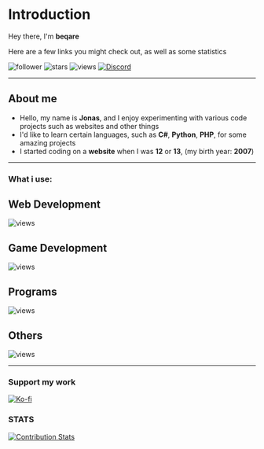 # Introduction

Hey there, I'm **beqare**

Here are a few links you might check out, as well as some statistics

![follower](https://img.shields.io/github/followers/beqare?style=for-the-badge&labelColor=%23386a9c&color=%23609edb)
![stars](https://img.shields.io/github/stars/beqare?style=for-the-badge&labelColor=%23868c2d&color=%23e9f542)
![views](https://komarev.com/ghpvc/?username=beqare&style=for-the-badge&color=brightgreen)
[![Discord](https://img.shields.io/discord/905923786833006642?style=for-the-badge&label=DISCORD&logo=discord&logoColor=white)](https://beqare.de/discord)

---

## About me

- Hello, my name is **Jonas**, and I enjoy experimenting with various code projects such as websites and other things
- I'd like to learn certain languages, such as **C#**, **Python**, **PHP**, for some amazing projects
- I started coding on a **website** when I was **12** or **13**, (my birth year: **2007**)

---

### What i use:
## Web Development
![views](https://skillicons.dev/icons?i=php,css,html,js,react,electron#&theme=dark)
## Game Development
![views](https://skillicons.dev/icons?i=cs#&theme=dark)
## Programs
![views](https://skillicons.dev/icons?i=vscode,visualstudio,unity#&theme=dark)
## Others
![views](https://skillicons.dev/icons?i=python#&theme=dark)

--- 
### Support my work

[![Ko-fi](https://storage.ko-fi.com/cdn/logomarkLogo.png)](https://ko-fi.com/beqare)

### STATS
[![Contribution Stats](https://next-github-tau.vercel.app/api/card?username=beqare)](https://github.com/beqare/)

